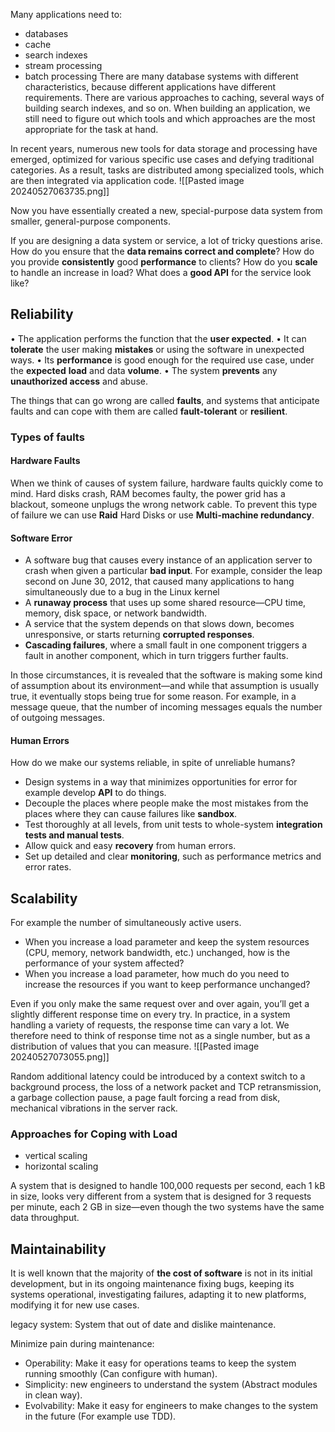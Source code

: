 Many applications need to:
- databases
- cache
- search indexes
- stream processing
- batch processing
There are many database systems with different characteristics, because different applications have different requirements. There are various approaches to caching, several ways of building search indexes, and so on. When building an application, we still need to figure out which tools and which approaches are the most appropriate for the task at hand.

In recent years, numerous new tools for data storage and processing have emerged, optimized for various specific use cases and defying traditional categories. As a result, tasks are distributed among specialized tools, which are then integrated via application code.
![[Pasted image 20240527063735.png]]

Now you have essentially created a new, special-purpose data system from smaller, general-purpose components.

If you are designing a data system or service, a lot of tricky questions arise. How do you ensure that the **data remains correct and complete**? How do you provide **consistently** good **performance** to clients? How do you **scale** to handle an increase in load?
What does a **good API** for the service look like?

## Reliability
• The application performs the function that the **user expected**.
• It can **tolerate** the user making **mistakes** or using the software in unexpected ways.
• Its **performance** is good enough for the required use case, under the **expected** **load** and data **volume**.
• The system **prevents** any **unauthorized access** and abuse.

The things that can go wrong are called **faults**, and systems that anticipate faults and can cope with them are called **fault-tolerant** or **resilient**.

### Types of faults
#### Hardware Faults
When we think of causes of system failure, hardware faults quickly come to mind.
Hard disks crash, RAM becomes faulty, the power grid has a blackout, someone unplugs the wrong network cable.
To prevent this type of failure we can use **Raid** Hard Disks or use **Multi-machine redundancy**.

#### Software Error
- A software bug that causes every instance of an application server to crash when given a particular **bad input**. For example, consider the leap second on June 30, 2012, that caused many applications to hang simultaneously due to a bug in the Linux kernel
- A **runaway process** that uses up some shared resource—CPU time, memory, disk space, or network bandwidth.
- A service that the system depends on that slows down, becomes unresponsive, or starts returning **corrupted responses**.
- **Cascading failures**, where a small fault in one component triggers a fault in another component, which in turn triggers further faults.

In those circumstances, it is revealed that the software is making some kind of assumption about its environment—and while that assumption is usually true, it eventually stops being true for some reason.
For example, in a message queue, that the number of incoming messages equals the number of outgoing messages.

#### Human Errors
How do we make our systems reliable, in spite of unreliable humans?
- Design systems in a way that minimizes opportunities for error for example develop **API** to do things.
- Decouple the places where people make the most mistakes from the places where they can cause failures like **sandbox**.
- Test thoroughly at all levels, from unit tests to whole-system **integration tests and manual tests**.
- Allow quick and easy **recovery** from human errors.
- Set up detailed and clear **monitoring**, such as performance metrics and error rates.

## Scalability
For example the number of simultaneously active users.
- When you increase a load parameter and keep the system resources (CPU, memory, network bandwidth, etc.) unchanged, how is the performance of your system affected?
- When you increase a load parameter, how much do you need to increase the resources if you want to keep performance unchanged?

Even if you only make the same request over and over again, you’ll get a slightly different response time on every try. In practice, in a system handling a variety of requests, the response time can vary a lot. We therefore need to think of response time not as a single number, but as a distribution of values that you can measure.
![[Pasted image 20240527073055.png]]

Random additional latency could be introduced by a context switch to a background process, the loss of a network packet and TCP retransmission, a garbage collection pause, a page fault forcing a read from disk, mechanical vibrations in the server rack.


### Approaches for Coping with Load
- vertical scaling
- horizontal scaling

A system that is designed to handle 100,000 requests per second, each 1 kB in size, looks very different from a system that is designed for 3 requests per minute, each 2 GB in size—even though the two systems have the same data throughput.

## Maintainability
It is well known that the majority of **the cost of software** is not in its initial development, but in its ongoing maintenance fixing bugs, keeping its systems operational, investigating failures, adapting it to new platforms, modifying it for new use cases.

legacy system: System that out of date and dislike maintenance. 

Minimize pain during maintenance:
- Operability: Make it easy for operations teams to keep the system running smoothly (Can configure with human).
- Simplicity: new engineers to understand the system (Abstract modules in clean way).
- Evolvability: Make it easy for engineers to make changes to the system in the future (For example use TDD).


